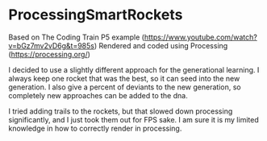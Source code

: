 # ProcessingSmartRockets
Based on The Coding Train P5 example (https://www.youtube.com/watch?v=bGz7mv2vD6g&t=985s)
Rendered and coded using Processing (https://processing.org/)

I decided to use a slightly different approach for the generational learning. I always keep one rocket that was the best, so it can seed into the new generation. I also give a percent of deviants to the new generation, so completely new approaches can be added to the dna.

I tried adding trails to the rockets, but that slowed down processing significantly, and I just took them out for FPS sake. I am sure it is my limited knowledge in how to correctly render in processing.
